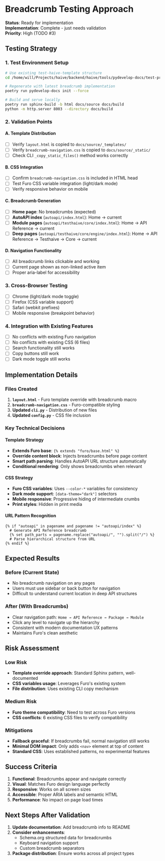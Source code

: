 # Breadcrumb Testing Approach

**Status**: Ready for implementation  
**Implementation**: Complete - just needs validation  
**Priority**: High (TODO #3)

## Testing Strategy

### 1. Test Environment Setup

```bash
# Use existing test-haive-template structure
cd /home/will/Projects/haive/backend/haive/tools/pydevelop-docs/test-projects/test-haive-template

# Regenerate with latest breadcrumb implementation
poetry run pydevelop-docs init --force

# Build and serve locally
poetry run sphinx-build -b html docs/source docs/build
python -m http.server 8003 --directory docs/build
```

### 2. Validation Points

#### A. Template Distribution

- [ ] Verify `layout.html` is copied to `docs/source/_templates/`
- [ ] Verify `breadcrumb-navigation.css` is copied to `docs/source/_static/`
- [ ] Check CLI `_copy_static_files()` method works correctly

#### B. CSS Integration

- [ ] Confirm `breadcrumb-navigation.css` is included in HTML head
- [ ] Test Furo CSS variable integration (light/dark mode)
- [ ] Verify responsive behavior on mobile

#### C. Breadcrumb Generation

- [ ] **Home page**: No breadcrumbs (expected)
- [ ] **AutoAPI index** (`autoapi/index.html`): Home → current
- [ ] **Module pages** (`autoapi/testhaive/core/index.html`): Home → API Reference → current
- [ ] **Deep pages** (`autoapi/testhaive/core/engine/index.html`): Home → API Reference → Testhaive → Core → current

#### D. Navigation Functionality

- [ ] All breadcrumb links clickable and working
- [ ] Current page shown as non-linked active item
- [ ] Proper aria-label for accessibility

### 3. Cross-Browser Testing

- [ ] Chrome (light/dark mode toggle)
- [ ] Firefox (CSS variable support)
- [ ] Safari (webkit prefixes)
- [ ] Mobile responsive (breakpoint behavior)

### 4. Integration with Existing Features

- [ ] No conflicts with existing Furo navigation
- [ ] No conflicts with existing CSS (6 files)
- [ ] Search functionality still works
- [ ] Copy buttons still work
- [ ] Dark mode toggle still works

## Implementation Details

### Files Created

1. **`layout.html`** - Furo template override with breadcrumb macro
2. **`breadcrumb-navigation.css`** - Furo-compatible styling
3. **Updated `cli.py`** - Distribution of new files
4. **Updated `config.py`** - CSS file inclusion

### Key Technical Decisions

#### Template Strategy

- **Extends Furo base**: `{% extends "furo/base.html" %}`
- **Override content block**: Injects breadcrumbs before page content
- **Smart path parsing**: Handles AutoAPI URL structure automatically
- **Conditional rendering**: Only shows breadcrumbs when relevant

#### CSS Strategy

- **Furo CSS variables**: Uses `--color-*` variables for consistency
- **Dark mode support**: `[data-theme="dark"]` selectors
- **Mobile responsive**: Progressive hiding of intermediate crumbs
- **Print styles**: Hidden in print media

#### URL Pattern Recognition

```jinja2
{% if "autoapi" in pagename and pagename != "autoapi/index" %}
  # Generate API Reference breadcrumb
  {% set path_parts = pagename.replace("autoapi/", "").split("/") %}
  # Parse hierarchical structure from URL
{% endif %}
```

## Expected Results

### Before (Current State)

- No breadcrumb navigation on any pages
- Users must use sidebar or back button for navigation
- Difficult to understand current location in deep API structures

### After (With Breadcrumbs)

- Clear navigation path: `Home → API Reference → Package → Module`
- Click any level to navigate up the hierarchy
- Consistent with modern documentation UX patterns
- Maintains Furo's clean aesthetic

## Risk Assessment

### Low Risk

- **Template override approach**: Standard Sphinx pattern, well-documented
- **CSS variables usage**: Leverages Furo's existing system
- **File distribution**: Uses existing CLI copy mechanism

### Medium Risk

- **Furo theme compatibility**: Need to test across Furo versions
- **CSS conflicts**: 6 existing CSS files to verify compatibility

### Mitigations

- **Fallback graceful**: If breadcrumbs fail, normal navigation still works
- **Minimal DOM impact**: Only adds `<nav>` element at top of content
- **Standard CSS**: Uses established patterns, no experimental features

## Success Criteria

1. **Functional**: Breadcrumbs appear and navigate correctly
2. **Visual**: Matches Furo design language perfectly
3. **Responsive**: Works on all screen sizes
4. **Accessible**: Proper ARIA labels and semantic HTML
5. **Performance**: No impact on page load times

## Next Steps After Validation

1. **Update documentation**: Add breadcrumb info to README
2. **Consider enhancements**:
   - Schema.org structured data for breadcrumbs
   - Keyboard navigation support
   - Custom breadcrumb separators
3. **Package distribution**: Ensure works across all project types
